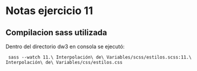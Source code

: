 # Notas ejercicio 11
## Compilacion sass utilizada

Dentro del directorio dw3 en consola se ejecutó:

` sass --watch 11.\ Interpolación\ de\ Variables/scss/estilos.scss:11.\ Interpolación\ de\ Variables/css/estilos.css`

